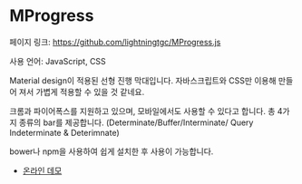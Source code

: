 # MProgress

페이지 링크: https://github.com/lightningtgc/MProgress.js

사용 언어: JavaScript, CSS

Material design이 적용된 선형 진행 막대입니다. 자바스크립트와 CSS만 이용해 만들어 져서 가볍게 적용할 수 있을 것 같네요.

크롬과 파이어폭스를 지원하고 있으며, 모바일에서도 사용할 수 있다고 합니다. 총 4가지 종류의 bar를 제공합니다. (Determinate/Buffer/Interminate/ Query Indeterminate & Deterimnate)

bower나 npm을 사용하여 쉽게 설치한 후 사용이 가능합니다.

* [온라인 데모](http://lightningtgc.github.io/MProgress.js/)
